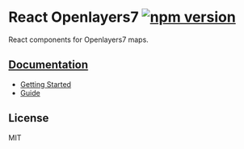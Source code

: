 # React Openlayers7 [![npm version](https://img.shields.io/npm/v/react-openlayers7.svg)](https://www.npmjs.com/package/react-openlayers7)

React components for Openlayers7 maps.

## [Documentation](https://react-openlayer-official.vercel.app/)

- [Getting Started](https://react-openlayer-official.vercel.app/docs/Getting%20started/intro)
- [Guide](https://react-openlayer-official.vercel.app/docs/category/guide)

## License

MIT
